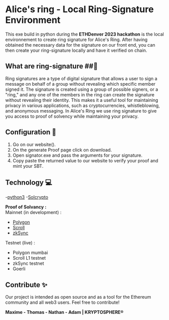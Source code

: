 # **Alice's ring - Local Ring-Signature Environment**

This exe build in python during the **ETHDenver 2023 hackathon** is the local environnement to create ring signature for Alice's Ring. 
After having obtained the necessary data for the signature on our front end, you can then create your ring-signature locally and have it verified on chain. 

## **What are ring-signature** ##💍
Ring signatures are a type of digital signature that allows a user to sign a message on behalf of a group without revealing which specific member signed it. The signature is created using a group of possible signers, or a "ring," and any one of the members in the ring can create the signature without revealing their identity. This makes it a useful tool for maintaining privacy in various applications, such as cryptocurrencies, whistleblowing, and anonymous messaging.
In Alice's Ring we use ring signature to give you access to proof of solvency while maintaining your privacy.

## **Configuration** 📝

1. Go on our website().
2. On the generate Proof page click on download.
3. Open signator.exe and pass the arguments for your signature.
4. Copy paste the returned value to our website to verify your proof and mint your SBT.

## Technology 💻
-[python3](https://www.python.org/)
-[Solcrypto](https://github.com/HarryR/solcrypto)

**Proof of Solvancy :**  
Mainnet (in development) : 
* [Polygon ](https://www.polygon.technology/)
* [Scroll ](https://scroll.io/)
* [zkSync ](https://zksync.io/)

Testnet (live) : 
* Polygon mumbai
* Scroll L1 testnet
* zkSync testnet
* Goerli

## Contribute ✨

Our project is intended as open source and as a tool for the Ethereum community and all web3 users. 
Feel free to contribute!

**Maxime - Thomas - Nathan - Adam | KRYPTOSPHERE®**


